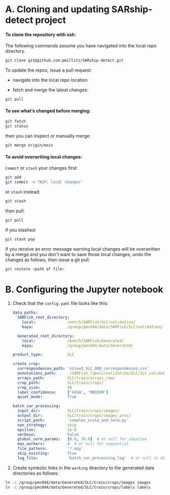 # A. Cloning and updating SARship-detect project

#### To clone the repository with ssh:

The following commands assume you have navigated into the local repo directory. 

```bash
git clone git@github.com:pmillitz/SARship-detect.git
```

To update the repos, issue a pull request:

- navigate into the local repo location

- fetch and merge the latest changes:

```bash
git pull
```

#### To see what’s changed before merging:

```bash
git fetch
git status
```

then you can inspect or manually merge:

```bash
git merge origin/main
```

#### To avoid overwriting local changes:

`Commit` or `stash` your changes first:

```bash
git add .
git commit -m "WIP: local changes"
```

or `stash` instead:

```bash
git stash
```

then pull:

```bash
git pull
```

if you stashed:

```bash
git stash pop
```

If you receive an error message warning local changes will be overwritten by a merge and you don't want to save those local changes, undo the changes as follows, then issue a git pull:

```bash
git restore <path of file>
```

# B. Configuring the Jupyter notebook

1. Check that the `config.yaml` file looks like this:
   
   ```yaml
   data_paths:
     SARFish_root_directory:
       local:              /mnt/h/SARFish/SLC/validation/
       kaya:               /group/pmc044/data/SARFish/SLC/validation/
   
     Generated_root_directory: 
       local:              /mnt/h/SARFish/Generated/
       kaya:               /group/pmc044/data/Generated/
   
   product_type:           SLC
   
   create_crop:
     correspondences_path: 'xView3_SLC_GRD_correspondences.csv'
     annotations_path:     ./SARFish_labels/validation/SLC/SLC_validation_labels.csv
     arrays_path:          SLC/train/arrays_raw/
     crop_path:            SLC/train/crops/
     crop_size:            96
     label_confidence:     ['HIGH', 'MEDIUM']
     quiet_mode:           True
   
   batch_sar_processing:
     input_dir:            SLC/train/crops/images/
     output_dir:           SLC/train/crops/images_proc/
     script_path:          'complex_scale_and_norm.py'
     nan_strategy:         skip
     epsilon:              1e-6
     verbose:              False
     global_norm_params:   [0.0, 70.0]  # or null for adaptive
     max_workers:          4  # or null for sequential
     file_pattern:         '*.npy'
     skip_existing:        True
     log_file:             'batch_sar_processing.log'  # or null to disable
   ```

2. Create symbolic links in the `working` directory to the generated data directories as follows:

```bash
ln -s /group/pmc044/data/Generated/SLC/train/crops/images images
ln -s /group/pmc044/data/Generated/SLC/train/crops/labels labels
```
